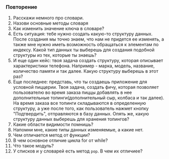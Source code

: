 ### Повторение

1. Расскажи немного про словари.
2. Назови основные методы словаря
3. Как изменить значение ключа в словаре?
4. Есть ситуация: тебе нужно создать какую-то структуру данных. После создания мы точно знаем, что нам не придется ее изменять, а также мне нужно иметь
возможность обращаться к элементам по индексу. Какой тип данных ты выберешь для создания подобной структуры из тех, которые ты знаешь?
5. И еще один кейс: твоя задача создать структуру, которая описывает характеристики телефона. Например - марка, модель, название, количество памяти и так далее.
Какую структуру выберешь в этот раз?
6. Еще последнее: представь, что ты создаешь приложение для условной пиццерии. Твоя задача, создать фичу, которая позволяет
пользователю во время заказа пиццы добавлять в нее дополнительные топинги(дополнительный сыр, колбаса и так далее).
На время заказа все топинги складываются в определенную структуру, а уже после того, как пользователь нажмет кнопку "Подтвердить", отправляются в базу данных.
Опять же, какую структуру данных выберешь для хранения топингов?
7. Какие области видимости помнишь?
8. Напомни мне, какие типы данных изменяемые, а какие нет.
9. Чем отличается метод от функции?
10. В чем основное отличие цикла for от while? 
11. Что такое модуль?
12. У списков и у словарей есть метод `pop`. В чем их отличиее?